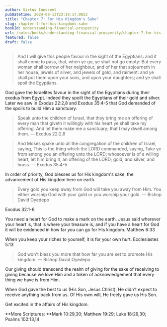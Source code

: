 ```yaml
---
author: Sixtus Innocent
pubDatetime: 2024-08-13T23:14:17.065Z
title: "Chapter 7: For His Kingdom's Sake"
slug: chapter-7-for-his-kingdoms-sake
bookId: understanding-financial-prosperity
url: /notes/books/understanding-financial-prosperity/chapter-7-for-his-kingdoms-sake
featured: false
draft: false
---
```


> And I will give this people favour in the sight of the Egyptians: and it shall come to pass, that, when ye go, ye shall not go empty: But every woman shall borrow of her neighbour, and of her that sojourneth in her house, jewels of silver, and jewels of gold, and raiment: and ye shall put them upon your sons, and upon your daughters; and ye shall spoil the Egyptians.

God gave the Israelites favour in the sight of the Egyptians during their exodus from Egypt. Indeed they spoilt the Egyptians of their gold and silver. Later we saw in Exodus 22:2,8 and Exodus 35:4-5 that God demanded of the spoils to build Him a sanctuary.

> Speak unto the children of Israel, that they bring me an offering of every man that giveth it willingly with his heart ye shall take my offering. And let them make me a sanctuary; that I may dwell among them. — Exodus 22:2,8

> And Moses spake unto all the congregation of the children of Israel, saying, This is the thing which the LORD commanded, saying, Take ye from among you an offering unto the LORD: whosoever is of a willing heart, let him bring it, an offering of the LORD; gold, and silver, and brass. — Exodus 35:4-5

In order of priority, God blesses us for His kingdom's sake, the advancement of His kingdom here on earth.

> Every gold you keep away from God will take you away from Him. You either worship God with your gold or you worship your gold. — Bishop David Oyedepo

Exodus 32:1-6

You need a heart for God to make a mark on the earth. Jesus said wherever your heart is, that is where your treasure is, and if you have a heart for God it will be evidenced in how far you can go for His kingdom. Matthew 6:33

When you keep your riches to yourself, it is for your own hurt. Ecclesiastes 5:13

> God won't bless you more that how far you are set to promote His kingdom. — Bishop David Oyedepo

Our giving should transcend the realm of giving for the sake of receiving to giving because we love Him and a token of acknowledgement that every thing we have is from Him.

When God gave the best to us (His Son, Jesus Christ), He didn't expect to receive anything back from us. Of His own will, He freely gave us His Son.

Get excited in the affairs of His kingdom.

**More Scriptures: **Mark 10:29,30; Matthew 19:29; Luke 18:29,30; Psalms 102:13,14
